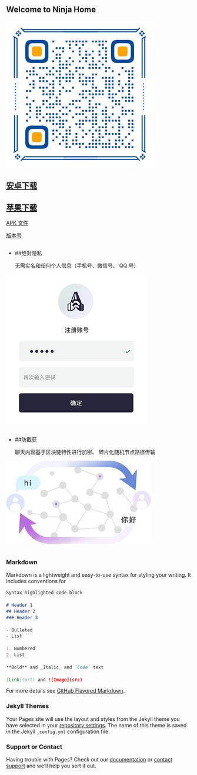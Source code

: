 ## Welcome to Ninja Home

![Image](download.png)

[//]: # (## [安卓下载]&#40;https://dl.testfairy.com/download/74W3CDHG60RJTC1D82NKRPC60FPAFHT8N9AYAE2D87ZMWQ40/ninja_3.2.00-testfairy.apk&#41;)
## [安卓下载](https://ninjahome.github.io/ninja.apk)

## [苹果下载](https://testflight.apple.com/join/2EccEH6p)

[APK 文件](ninja.apk)

[版本号](version.js)

```
```
- ##绝对隐私

  无需实名和任何个人信息（手机号、微信号、 QQ 号）

![img.png](bk_secret.jpg)
```
```
- ##防截获

  聊天内容基于区块链特性进行加密、 碎片化随机节点路径传输

![img.png](anti_capture.png)
```
```



### Markdown
Markdown is a lightweight and easy-to-use syntax for styling your writing. It includes conventions for

```markdown
Syntax highlighted code block

# Header 1
## Header 2
### Header 3

- Bulleted
- List

1. Numbered
2. List

**Bold** and _Italic_ and `Code` text

[Link](url) and ![Image](src)
```

For more details see [GitHub Flavored Markdown](https://guides.github.com/features/mastering-markdown/).

### Jekyll Themes

Your Pages site will use the layout and styles from the Jekyll theme you have selected in your [repository settings](https://github.com/ninjahome/ninjahome.github.io/settings). The name of this theme is saved in the Jekyll `_config.yml` configuration file.

### Support or Contact

Having trouble with Pages? Check out our [documentation](https://docs.github.com/categories/github-pages-basics/) or [contact support](https://support.github.com/contact) and we’ll help you sort it out.
